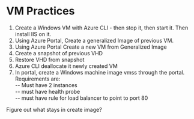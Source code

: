 
# VM Practices

1) Create a Windows VM with Azure CLI - then stop it, then start it.  Then install IIS on it.
2) Using Azure Portal, Create a generalized Image of previous VM.
3) Using Azure Portal Create a new VM from Generalized Image
4) Create a snapshot of previous VHD
5) Restore VHD from snapshot
6) Azure CLI deallocate it newly created VM
7) In portal, create a Windows machine image vmss through the portal.  Requirements are:  
  -- Must have 2 instances  
  -- must have health probe  
  -- must have rule for load balancer to point to port 80



Figure out what stays in create image?
